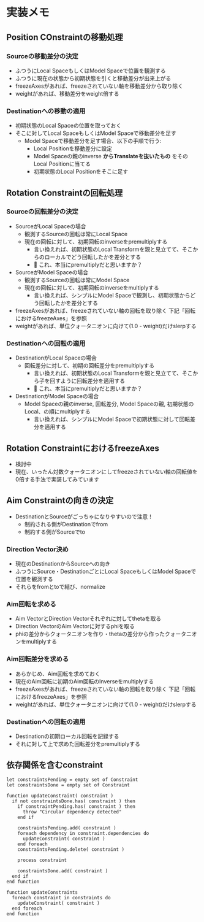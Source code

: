 # 実装メモ

## Position COnstraintの移動処理

### Sourceの移動差分の決定

- ふつうにLocal SpaceもしくはModel Spaceで位置を観測する
- ふつうに現在の状態から初期状態を引くと移動差分が出来上がる
- freezeAxesがあれば、freezeされていない軸を移動差分から取り除く
- weightがあれば、移動差分をweight倍する

### Destinationへの移動の適用

- 初期状態のLocal Spaceの位置を取っておく
- そこに対してLocal SpaceもしくはModel Spaceで移動差分を足す
  - Model Spaceで移動差分を足す場合、以下の手順で行う:
    - Local Positionを移動差分に設定
    - Model Spaceの親のinverse **からTranslateを抜いたもの** をそのLocal Positionに当てる
    - 初期状態のLocal Positionをそこに足す

## Rotation Constraintの回転処理

### Sourceの回転差分の決定

- SourceがLocal Spaceの場合
  - 観測するSourceの回転は常にLocal Space
  - 現在の回転に対して、初期回転のinverseをpremultiplyする
    - 言い換えれば、初期状態のLocal Transformを親と見立てて、そこからのローカルでどう回転したかを差分とする
    - 🤔 これ、本当にpremultiplyだと思いますか？
- SourceがModel Spaceの場合
  - 観測するSourceの回転は常にModel Space
  - 現在の回転に対して、初期回転のinverseをmultiplyする
    - 言い換えれば、シンプルにModel Spaceで観測し、初期状態からどう回転したかを差分とする
- freezeAxesがあれば、freezeされていない軸の回転を取り除く
  下記「回転におけるfreezeAxes」を参照
- weightがあれば、単位クォータニオンに向けて(1.0 - weight)だけslerpする

### Destinationへの回転の適用

- DestinationがLocal Spaceの場合
  - 回転差分に対して、初期の回転差分をpremultiplyする
    - 言い換えれば、初期状態のLocal Transformを親と見立てて、そこから子を回すように回転差分を適用する
    - 🤔 これ、本当にpremultiplyだと思いますか？
- DestinationがModel Spaceの場合
  - Model Spaceの親のinverse, 回転差分, Model Spaceの親, 初期状態のLocal、の順にmultiplyする
    - 言い換えれば、シンプルにModel Spaceで初期状態に対して回転差分を適用する

## Rotation ConstraintにおけるfreezeAxes

- 検討中
- 現在、いったん対数クォータニオンにしてfreezeされていない軸の回転値を0倍する手法で実装してみています

## Aim Constraintの向きの決定

- DestinationとSourceがごっちゃになりやすいので注意！
  - 制約される側がDestinationでfrom
  - 制約する側がSourceでto

### Direction Vector決め

- 現在のDestinationからSourceへの向き
- ふつうにSource・DestinationごとにLocal SpaceもしくはModel Spaceで位置を観測する
- それらをfromとtoで結び、normalize

### Aim回転を求める

- Aim VectorとDirection Vectorそれぞれに対してthetaを取る
- Direction VectorのAim Vectorに対するphiを取る
- phiの差分からクォータニオンを作り・thetaの差分から作ったクォータニオンをmultiplyする

### Aim回転差分を求める

- あらかじめ、Aim回転を求めておく
- 現在のAim回転に初期のAim回転のInverseをmultiplyする
- freezeAxesがあれば、freezeされていない軸の回転を取り除く
  下記「回転におけるfreezeAxes」を参照
- weightがあれば、単位クォータニオンに向けて(1.0 - weight)だけslerpする

### Destinationへの回転の適用

- Destinationの初期ローカル回転を記録する
- それに対して上で求めた回転差分をpremultiplyする

## 依存関係を含むconstraint

```
let constraintsPending = empty set of Constraint
let constraintsDone = empty set of Constraint

function updateConstraint( constraint )
  if not constraintsDone.has( constraint ) then
    if constraintPending.has( constraint ) then
      throw "Circular dependency detected"
    end if

    constraintsPending.add( constraint )
    foreach dependency in constraint.dependencies do
      updateConstraint( constraint )
    end foreach
    constraintsPending.delete( constraint )

    process constraint

    constraintsDone.add( constraint )
  end if
end function

function updateConstraints
  foreach constraint in constraints do
    updateConstraint( constraint )
  end foreach
end function
```

